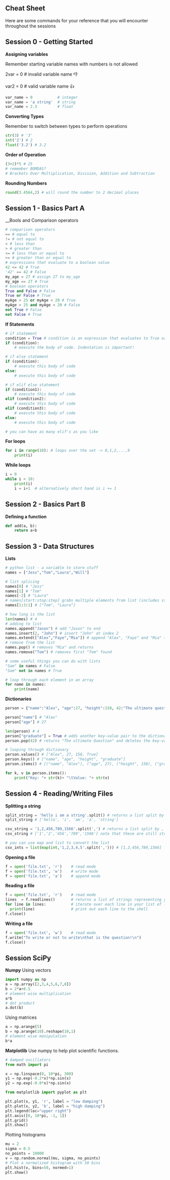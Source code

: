 ## Cheat Sheet

Here are some commands for your reference that you will encounter throughout the sessions

## Session 0 - Getting Started

__Assigning variables__

Remember starting variable names with numbers is not allowed

2var = 0 # invalid variable name :-1:

var2 = 0 # valid variable name   :+1:

```py
var_name = 0           # integer
var_name = 'a string'  # string
var_name = 2.3         # float

```
__Converting Types__

Remember to switch between types to perform operations

```py
str(3) # '3'
int('2') # 2
float('3.2') # 3.2
```

__Order of Operation__
```py
(3+2)*5 # 25
# remember BOMDAS?
# Brackets Over Multiplication, Division, Addition and Subtraction
```
__Rounding Numbers__
```py
round(3.4564,2) # will round the number to 2 decimal places
```
## Session 1 - Basics Part A
__Bools and Comparison operators
```py
# comparison operators
== # equal to
!= # not equal to
< # less than
> # greater than
<= # less than or equal to
>= # greater than or equal to
# expressions that evaluate to a boolean value
42 <= 42 # True
'42' == 42 # False
my_age = 27 # assign 27 to my_age
my_age == 27 # True
# boolean operators
True and False # False
True or False # True
myAge > 25 or myAge < 20 # True
myAge > 25 and myAge < 20 # False
not True # False
not False # True
```
__If Statements__
```py
# if statement
condition = True # condition is an expression that evaluates to True or False
if (condition):
	# execute the body of code. Indentation is important!

# if else statement
if (condition):
	# execute this body of code
else:
	# execute this body of code

# if elif else statement
if (condition1):
	# execute this body of code
elif (condition2):
	# execute this body of code
elif (condition3):
	# execute this body of code
else:
	# execute this body of code

# you can have as many elif's as you like
```

__For loops__
```py
for i in range(10): # loops over the set -> 0,1,2,...,9
	print(i)

```

__While loops__

```py
i = 0 
while i < 10:
	print(i)
	i = i+1  # alternatively short hand is i += 1

```


## Session 2 - Basics Part B
__Defining a function__

```py
def add(a, b):
	return a+b
```

## Session 3 - Data Structures

__Lists__
```py
# python list - a variable to store stuff
names = ["Jess","Tom","Laura","Will"]

# list splicing
names[0] # "Jess"
names[1] # "Tom"
names[-2] # "Laura"
# names[start:stop:step] grabs multiple elements from list (includes start, excludes stop)
names[1:3:1] # ["Tom", "Laura"]

# how long is the list
len(names) # 4
# adding to list
names.append("Jason") # add "Jason" to end
names.insert(2, "John") # insert "John" at index 2
names.extend(["Alex","Faye","Mia"]) # append "Alex", "Faye" and "Mia" to the list
# remove from the list
names.pop() # removes "Mia" and returns
names.remove("Tom") # removes first "Tom" found

# some useful things you can do with lists
"Sam" in names # False
"Sam" not in names # True

# loop through each element in an array
for name in names:
	print(name)
```

__Dictionaries__
```py
person = {"name":"Alex", "age":27, "height":158, 42:"The ultimate question"}

person["name"] # "Alex"
person["age"] # 27

len(person) # 4
person["graduate"] = True # adds another key-value pair to the dictionary
person.pop(42) # returns "The ultimate Question" and deletes the key-value pair from the dictionary

# looping through dictionary
person.values() # ["Alex", 27, 158, True]
person.keys() # ["name", "age", "height", "graduate"]
person.items() # [("name", "Alex"), ("age", 27), ("height", 158), ("graduate", True)]

for k, v in person.items():
	print("Key: "+ str(k)+ "\tValue: "+ str(v)
```

## Session 4 - Reading/Writing Files

__Splitting a string__
```py
split_string = 'hello i am a string'.split() # returns a list split by whitespace
split_string # ['hello', 'i', 'am', 'a', 'string']

csv_string = '1,2,456,789,1566'.split(',') # returns a list split by ,
csv_string # ['1','2','456','789','1566'] note that these are still strings not ints

# you can use map and list to convert the list
csv_ints = list(map(int,'1,2,3,4,5'.split(','))) # [1,2,456,789,1566]
```
__Opening a file__
```py
f = open('file.txt', 'r')    # read mode
f = open('file.txt', 'w')    # write mode
f = open('file.txt', 'a')    # append mode
```
__Reading a file__
```py
f = open('file.txt', 'r')    # read mode
lines  = f.readlines()       # returns a list of strings representing your lines in your file
for line in lines:           # iterate over each line in your list of lines
  print(line)                # print out each line to the shell
f.close()
```

__Writing a file__
```py
f = open('file.txt', 'w')    # read mode
f.write("To write or not to write\nthat is the question!\n")
f.close()
```
## Session SciPy

__Numpy__
Using vectors
```py
import numpy as np
a = np.array([2,3,4,5,6,7,8])
b = 2*a+0.5
# element wise multiplication
a*b
# dot product
a.dot(b)
```
Using matrices
```py
a = np.arange(5)
b = np.arange(10).reshape(10,1)
# element wise manipulation
b*a
```

__Matplotlib__
Use numpy to help plot scientific functions.
```py
# damped oscillators
from math import pi

x = np.linspace(0, 10*pi, 300)
y1 = np.exp(-0.2*x)*np.sin(x)
y2 = np.exp(-0.8*x)*np.sin(x)

from matplotlib import pyplot as plt

plt.plot(x, y1, 'r', label = "low damping")
plt.plot(x, y2, 'b', label = "high damping")
plt.legend(loc="upper right")
plt.axis([0, 10*pi, -1, 1])
plt.grid()
plt.show()
```

Plotting histograms
```py
mu = 2
sigma = 0.5
no_points = 10000
v = np.random.normal(mu, sigma, no_points)
# Plot a normalized histogram with 50 bins
plt.hist(v, bins=50, normed=1)
plt.show()
```
